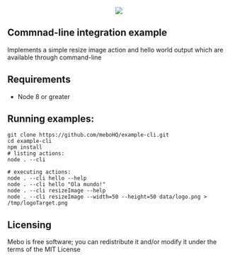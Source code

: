 <p align="center">
  <img src="https://mebohq.github.io/docs/data/logo.png"/>
</p>

## Commnad-line integration example
Implements a simple resize image action and hello world output which are available through command-line

## Requirements
- Node 8 or greater

## Running examples:
```
git clone https://github.com/meboHQ/example-cli.git
cd example-cli
npm install
# listing actions:
node . --cli

# executing actions:
node . --cli hello --help
node . --cli hello "Ola mundo!"
node . --cli resizeImage --help
node . --cli resizeImage --width=50 --height=50 data/logo.png > /tmp/logoTarget.png
```

## Licensing
Mebo is free software; you can redistribute it and/or modify it under the terms of the MIT License
